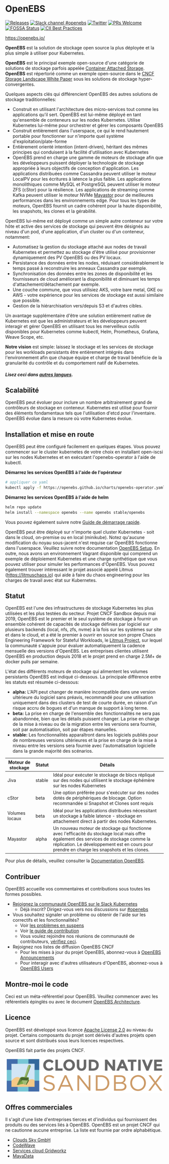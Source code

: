 # OpenEBS

[![Releases](https://img.shields.io/github/release/openebs/openebs/all.svg?style=flat-square)](https://github.com/openebs/openebs/releases)
[![Slack channel #openebs](https://img.shields.io/badge/slack-openebs-brightgreen.svg?logo=slack)](https://kubernetes.slack.com/messages/openebs)
[![Twitter](https://img.shields.io/twitter/follow/openebs.svg?style=social&label=Follow)](https://twitter.com/intent/follow?screen_name=openebs)
[![PRs Welcome](https://img.shields.io/badge/PRs-welcome-brightgreen.svg?style=flat-square)](https://github.com/openebs/openebs/blob/master/CONTRIBUTING.md)
[![FOSSA Status](https://app.fossa.com/api/projects/git%2Bgithub.com%2Fopenebs%2Fopenebs.svg?type=shield)](https://app.fossa.com/projects/git%2Bgithub.com%2Fopenebs%2Fopenebs?ref=badge_shield)
[![CII Best Practices](https://bestpractices.coreinfrastructure.org/projects/1754/badge)](https://bestpractices.coreinfrastructure.org/projects/1754)

https://openebs.io/

**OpenEBS** est la solution de stockage open source la plus déployée et la plus simple à utiliser pour Kubernetes.

**OpenEBS** est le principal exemple open-source d'une catégorie de solutions de stockage parfois appelée [Container Attached Storage](https://www.cncf.io/blog/2018/04/19/container-attached-storage-a-primer/). **OpenEBS** est répertorié comme un exemple open-source dans le [CNCF Storage Landscape White Paper](https://github.com/cncf/sig-storage/blob/master/CNCF%20Storage%20Landscape%20-%20White%20Paper.pdf) sous les solutions de stockage hyper-convergentes.

Quelques aspects clés qui différencient OpenEBS des autres solutions de stockage traditionnelles:
- Construit en utilisant l'architecture des micro-services tout comme les applications qu'il sert. OpenEBS est lui-même déployé en tant qu'ensemble de conteneurs sur les nodes Kubernetes. Utilise Kubernetes lui-même pour orchestrer et gérer les composants OpenEBS
- Construit entièrement dans l'userspace, ce qui le rend hautement portable pour fonctionner sur n'importe quel système d'exploitation/plate-forme
- Entièrement orienté intention (intent-driven), héritant des mêmes principes qui conduisent à la facilité d'utilisation avec Kubernetes
- OpenEBS prend en charge une gamme de moteurs de stockage afin que les développeurs puissent déployer la technologie de stockage appropriée à leurs objectifs de conception d'application. Les applications distribuées comme Cassandra peuvent utiliser le moteur LocalPV pour les écritures à latence la plus faible. Les applications monolithiques comme MySQL et PostgreSQL peuvent utiliser le moteur ZFS (cStor) pour la résilience. Les applications de streaming comme Kafka peuvent utiliser le moteur NVMe [Mayastor](https://github.com/openebs/Mayastor) pour de meilleures performances dans les environnements edge. Pour tous les types de moteurs, OpenEBS fournit un cadre cohérent pour la haute disponibilité, les snapshots, les clones et la gérabilité.

OpenEBS lui-même est déployé comme un simple autre conteneur sur votre hôte et active des services de stockage qui peuvent être désignés au niveau d'un pod, d'une application, d'un cluster ou d'un conteneur, notamment:
- Automatisez la gestion du stockage attaché aux nodes de travail Kubernetes et permettez au stockage d'être utilisé pour provisionner dynamiquement des PV OpenEBS ou des PV locaux.
- Persistance des données entre les nodes, réduisant considérablement le temps passé à reconstruire les anneaux Cassandra par exemple.
- Synchronisation des données entre les zones de disponibilité et les fournisseurs de cloud améliorant la disponibilité et diminuant les temps d'attachement/détachement par exemple.
- Une couche commune, que vous utilisiez AKS, votre bare metal, GKE ou AWS - votre expérience pour les services de stockage est aussi similaire que possible.
- Gestion de la hiérarchisation vers/depuis S3 et d'autres cibles.

Un avantage supplémentaire d'être une solution entièrement native de Kubernetes est que les administrateurs et les développeurs peuvent interagir et gérer OpenEBS en utilisant tous les merveilleux outils disponibles pour Kubernetes comme kubectl, Helm, Prometheus, Grafana, Weave Scope, etc.

**Notre vision** est simple: laissez le stockage et les services de stockage pour les workloads persistants être entièrement intégrés dans l'environnement afin que chaque équipe et charge de travail bénéficie de la granularité du contrôle et du comportement natif de Kubernetes.

#### *Lisez ceci dans [autres langues](/translations#readme).*

## Scalabilité

OpenEBS peut évoluer pour inclure un nombre arbitrairement grand de contrôleurs de stockage en conteneur. Kubernetes est utilisé pour fournir des éléments fondamentaux tels que l'utilisation d'etcd pour l'inventaire. OpenEBS évolue dans la mesure où votre Kubernetes évolue.

## Installation et mise en route

OpenEBS peut être configuré facilement en quelques étapes. Vous pouvez commencer sur le cluster kubernetes de votre choix en installant open-iscsi sur les nodes Kubernetes et en exécutant l'openebs-operator à l'aide de kubectl.

**Démarrez les services OpenEBS à l'aide de l'opérateur**

```bash
# appliquer ce yaml
kubectl apply -f https://openebs.github.io/charts/openebs-operator.yaml
```

**Démarrez les services OpenEBS à l'aide de helm**
```bash
helm repo update
helm install --namespace openebs --name openebs stable/openebs
```

Vous pouvez également suivre notre [Guide de démarrage rapide](https://docs.openebs.io/docs/overview.html).

OpenEBS peut être déployé sur n'importe quel cluster Kubernetes - soit dans le cloud, on-premise ou en local (minikube). Notez qu'aucune modification du noyau sous-jacent n'est requise car OpenEBS fonctionne dans l'userspace. Veuillez suivre notre documentation [OpenEBS Setup](https://docs.openebs.io/docs/overview.html). En outre, nous avons un environnement Vagrant disponible qui comprend un exemple de déploiement Kubernetes et une charge synthétique que vous pouvez utiliser pour simuler les performances d'OpenEBS. Vous pouvez également trouver intéressant le projet associé appelé Litmus (https://litmuschaos.io) qui aide à faire du chaos engineering pour les charges de travail avec état sur Kubernetes.

## Statut

OpenEBS est l'une des infrastructures de stockage Kubernetes les plus utilisées et les plus testées du secteur. Projet CNCF Sandbox depuis mai 2019, OpenEBS est le premier et le seul système de stockage à fournir un ensemble cohérent de capacités de stockage définies par logiciel sur plusieurs backends (local, nfs, zfs, nvme) à la fois sur les systèmes sur site et dans le cloud, et a été le premier à ouvrir en source son propre Chaos Engineering Framework for Stateful Workloads, le [Litmus Project](https://litmuschaos.io), sur lequel la communauté s'appuie pour évaluer automatiquement la cadence mensuelle des versions d'OpenEBS. Les entreprises clientes utilisent OpenEBS en production depuis 2018 et le projet prend en charge 2.5M+ de docker pulls par semaine.

L'état des différents moteurs de stockage qui alimentent les volumes persistants OpenEBS est indiqué ci-dessous. La principale différence entre les statuts est résumée ci-dessous:
- **alpha:** L'API peut changer de manière incompatible dans une version ultérieure du logiciel sans préavis, recommandé pour une utilisation uniquement dans des clusters de test de courte durée, en raison d'un risque accru de bogues et d'un manque de support à long terme.
- **beta:** La prise en charge de l'ensemble des fonctionnalités ne sera pas abandonnée, bien que les détails puissent changer. La prise en charge de la mise à niveau ou de la migration entre les versions sera fournie, soit par automatisation, soit par étapes manuelles.
- **stable:** Les fonctionnalités apparaîtront dans les logiciels publiés pour de nombreuses versions ultérieures et la prise en charge de la mise à niveau entre les versions sera fournie avec l'automatisation logicielle dans la grande majorité des scénarios.

| Moteur de stockage | Statut | Détails |
|---|---|---|
| Jiva | stable | Idéal pour exécuter le stockage de blocs répliqué sur des nodes qui utilisent le stockage éphémère sur les nodes Kubernetes |
| cStor | beta | Une option préférée pour s'exécuter sur des nodes dotés de périphériques de blocage. Option recommandée si Snapshot et Clones sont requis |
| Volumes locaux | beta | Idéal pour les applications distribuées nécessitant un stockage à faible latence - stockage en attachement direct à partir des nodes Kubernetes. |
| Mayastor | alpha | Un nouveau moteur de stockage qui fonctionne avec l'efficacité du stockage local mais offre également des services de stockage comme la réplication. Le développement est en cours pour prendre en charge les snapshots et les clones. |

Pour plus de détails, veuillez consulter la [Documentation OpenEBS](https://docs.openebs.io/docs/next/quickstart.html).

## Contribuer

OpenEBS accueille vos commentaires et contributions sous toutes les formes possibles.

- [Rejoignez la communauté OpenEBS sur le Slack Kubernetes](https://kubernetes.slack.com)
  - Déjà inscrit? Dirigez-vous vers nos discussions sur [#openebs](https://kubernetes.slack.com/messages/openebs/)
- Vous souhaitez signaler un problème ou obtenir de l'aide sur les correctifs et les fonctionnalités?
  - Voir [les problèmes en suspens](https://github.com/openebs/openebs/issues)
  - Voir [le guide de contribution](./CONTRIBUTING.fr.md)
  - Vous voulez rejoindre nos réunions de communauté de contributeurs, [vérifiez ceci](./community/README.md).
- Rejoignez nos listes de diffusion OpenEBS CNCF
  - Pour les mises à jour du projet OpenEBS, abonnez-vous à [OpenEBS Announcements](https://lists.cncf.io/g/cncf-openebs-announcements)
  - Pour interagir avec d'autres utilisateurs d'OpenEBS, abonnez-vous à [OpenEBS Users](https://lists.cncf.io/g/cncf-openebs-users)

## Montre-moi le code

Ceci est un méta-référentiel pour OpenEBS. Veuillez commencer avec les référentiels épinglés ou avec le document [OpenEBS Architecture](./contribut/design/README.md).

## Licence

OpenEBS est développé sous licence [Apache License 2.0](https://github.com/openebs/openebs/blob/master/LICENSE) au niveau du projet. Certains composants du projet sont dérivés d'autres projets open source et sont distribués sous leurs licences respectives.

OpenEBS fait partie des projets CNCF.

[![CNCF Sandbox Project](https://raw.githubusercontent.com/cncf/artwork/master/other/cncf-sandbox/horizontal/color/cncf-sandbox-horizontal-color.png)](https://landscape.cncf.io/selected=open-ebs)

## Offres commerciales

Il s'agit d'une liste d'entreprises tierces et d'individus qui fournissent des produits ou des services liés à OpenEBS. OpenEBS est un projet CNCF qui ne cautionne aucune entreprise. La liste est fournie par ordre alphabétique.
- [Clouds Sky GmbH](https://cloudssky.com/en/)
- [CodeWave](https://codewave.eu/)
- [Services cloud Gridworkz](https://gridworkz.com/)
- [MayaData](https://mayadata.io/)

